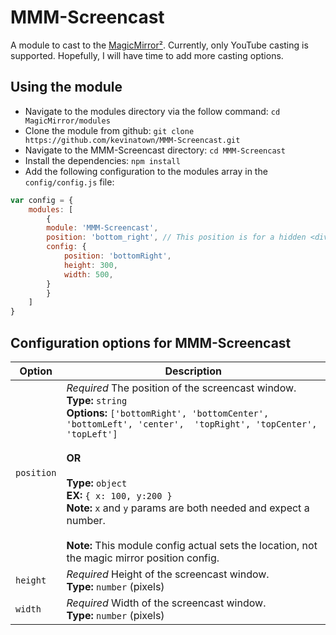 # MMM-Screencast
A module to cast to the [MagicMirror²](https://github.com/MichMich/MagicMirror/). Currently, only YouTube casting is supported. Hopefully, I will have time to add more casting options.

## Using the module

* Navigate to the modules directory via the follow command: `cd MagicMirror/modules`
* Clone the module from github: `git clone https://github.com/kevinatown/MMM-Screencast.git`
* Navigate to the MMM-Screencast directory: `cd MMM-Screencast`
* Install the dependencies: `npm install`
* Add the following configuration to the modules array in the `config/config.js` file:
```js
var config = {
    modules: [
        {
		module: 'MMM-Screencast',
		position: 'bottom_right', // This position is for a hidden <div /> and not the screencast window
		config: {
			position: 'bottomRight',
			height: 300,
			width: 500,
		}
        }
    ]
}
```

## Configuration options for MMM-Screencast

| Option    | Description
|---------- |-----------
| `position`| *Required* The position of the screencast window. <br> **Type:** `string` <br> **Options:** `['bottomRight', 'bottomCenter', 'bottomLeft', 'center',  'topRight', 'topCenter', 'topLeft']`  <br> <br> **OR** <br><br> **Type:** `object` <br> **EX:** `{ x: 100, y:200 }` <br> **Note:** `x` and `y` params are both needed and expect a number.<br><br> **Note:** This module config actual sets the location, not the magic mirror position config.
| `height`  | *Required* Height of the screencast window. <br>**Type:** `number` (pixels)
| `width`   | *Required* Width of the screencast window. <br>**Type:** `number` (pixels)
